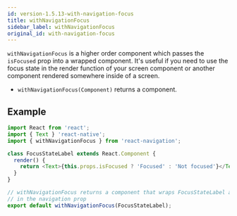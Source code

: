 ```yaml
---
id: version-1.5.13-with-navigation-focus
title: withNavigationFocus
sidebar_label: withNavigationFocus
original_id: with-navigation-focus
---
```


`withNavigationFocus` is a higher order component which passes the `isFocused` prop into a wrapped component. It's useful if you need to use the focus state in the render function of your screen component or another component rendered somewhere inside of a screen.

* `withNavigationFocus(Component)` returns a component.

## Example

```js
import React from 'react';
import { Text } 'react-native';
import { withNavigationFocus } from 'react-navigation';

class FocusStateLabel extends React.Component {
  render() {
    return <Text>{this.props.isFocused ? 'Focused' : 'Not focused'}</Text>;
  }
}

// withNavigationFocus returns a component that wraps FocusStateLabel and passes
// in the navigation prop
export default withNavigationFocus(FocusStateLabel);
```
